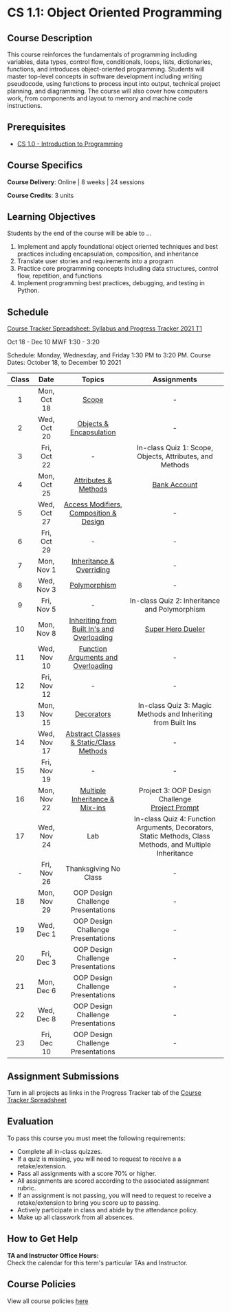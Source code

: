# CS 1.1: Object Oriented Programming

## Course Description

This course reinforces the fundamentals of programming including variables, data types, control flow, conditionals, loops, lists, dictionaries, functions, and introduces object-oriented programming. Students will master top-level concepts in software development including writing pseudocode, using functions to process input into output, technical project planning, and diagramming. The course will also cover how computers work, from components and layout to memory and machine code instructions.

## Prerequisites

- [CS 1.0 - Introduction to Programming](https://make.sc/cs1.0)

## Course Specifics

**Course Delivery**: Online | 8 weeks | 24 sessions

**Course Credits**: 3 units 

## Learning Objectives

Students by the end of the course will be able to ...

1. Implement and apply foundational object oriented techniques and best practices including encapsulation, composition, and inheritance
1. Translate user stories and requirements into a program
1. Practice core programming concepts including data structures, control flow, repetition, and functions
1. Implement programming best practices, debugging, and testing in Python.

## Schedule

[Course Tracker Spreadsheet: Syllabus and Progress Tracker 2021 T1](https://docs.google.com/spreadsheets/d/1Thbaj3Net-P98O5Tx14RxAP_LVkwRqzsFriX5Sw3U6E/edit#gid=0)

Oct 18 - Dec 10
MWF 1:30 - 3:20

Schedule: Monday, Wednesday, and Friday 1:30 PM to 3:20 PM.
Course Dates: October 18, to December 10 2021

| Class | Date | Topics | Assignments |
|:-----:|:----:|:------:|:---------------------:|
|  1 | Mon, Oct 18 | [Scope] | - |
|  2 | Wed, Oct 20 | [Objects & Encapsulation] | - |
|  3 | Fri, Oct 22 | - | In-class Quiz 1: Scope, Objects, Attributes, and Methods |
|  4 | Mon, Oct 25 | [Attributes & Methods] | [Bank Account] |
|  5 | Wed, Oct 27 | [Access Modifiers, Composition & Design] | - |  
|  6 | Fri, Oct 29 | - | - |
|  7 | Mon, Nov  1 | [Inheritance & Overriding] | - |
|  8 | Wed, Nov  3 | [Polymorphism] | - |
|  9 | Fri, Nov  5 | - | In-class Quiz 2: Inheritance and Polymorphism |
| 10 | Mon, Nov  8 | [Inheriting from Built In's and Overloading] | [Super Hero Dueler] |
| 11 | Wed, Nov 10 | [Function Arguments and Overloading] | - |
| 12 | Fri, Nov 12 | - | - |
| 13 | Mon, Nov 15 | [Decorators] | In-class Quiz 3: Magic Methods and Inheriting from Built Ins |
| 14 | Wed, Nov 17 | [Abstract Classes & Static/Class Methods] | - |
| 15 | Fri, Nov 19 | - | - |
| 16 | Mon, Nov 22 | [Multiple Inheritance & Mix-ins] | Project 3: OOP Design Challenge <br/> [Project Prompt](Lessons/oop_design_challenge.md) |
| 17 | Wed, Nov 24 | Lab | In-class Quiz 4: Function Arguments, Decorators, Static Methods, Class Methods, and Multiple Inheritance |
| -  | Fri, Nov 26 | Thanksgiving No Class | - |
| 18 | Mon, Nov 29 | OOP Design Challenge Presentations | - |
| 19 | Wed, Dec  1 | OOP Design Challenge Presentations | - |
| 20 | Fri, Dec  3 | OOP Design Challenge Presentations | - |
| 21 | Mon, Dec  6 | OOP Design Challenge Presentations | - |
| 22 | Wed, Dec  8 | OOP Design Challenge Presentations | - |
| 23 | Fri, Dec 10 | OOP Design Challenge Presentations | - |

[Scope]: Lessons/scope.md
[Objects & Encapsulation]: Lessons/objects_encapsulation.md
[Attributes & Methods]: Lessons/attributes_methods.md
[Access Modifiers, Composition & Design]: Lessons/access_modifiers_composition_design.md
[Inheritance & Overriding]: Lessons/inheritance_overriding.md
[Polymorphism]: Lessons/polymorphism.md
[Inheriting from Built In's and Overloading]: Lessons/inheriting_builtin_overloading.md
[Function Arguments and Overloading]: Lessons/function_arguments.md
[Decorators]: Lessons/decorators.md
[Abstract Classes & Static/Class Methods]: Lessons/abstract_classes_static_methods.md
[Multiple Inheritance & Mix-ins]: Lessons/multi_inheritance_mixins.md
[How Computers Work]: Lessons/how_computers_work.md

[Superhero Team Dueler]: https://www.gradescope.com/courses/196280/assignments/777380
[OOP Design Challenge]: https://www.gradescope.com/courses/196280/assignments/777381


[Bank Account]: Lessons/bank_account.md
[Super Hero Dueler]: https://www.makeschool.com/academy/track/superhero-team-dueler

<!-- 

Assignments 



 -->

 
## Assignment Submissions

Turn in all projects as links in the Progress Tracker tab of the [Course Tracker Spreadsheet](https://docs.google.com/spreadsheets/d/1Thbaj3Net-P98O5Tx14RxAP_LVkwRqzsFriX5Sw3U6E/edit#gid=0)

## Evaluation

To pass this course you must meet the following requirements:

- Complete all in-class quizzes.
- If a quiz is missing, you will need to request to receive a  a retake/extension.
- Pass all assignments with a score 70% or higher.
- All assignments are scored according to the associated assignment rubric.
- If an assignment is not passing, you will need to request to receive a retake/extension to bring you score up to passing.
- Actively participate in class and abide by the attendance policy.
- Make up all classwork from all absences.


## How to Get Help

**TA and Instructor Office Hours:** \
Check the calendar for this term's particular TAs and Instructor.

## Course Policies

View all course policies [here](https://docs.google.com/document/d/132gwMpRoy7NdRmH8_pV_ZbOvd54rwHq_ZBhzD6eOe1o/edit)
